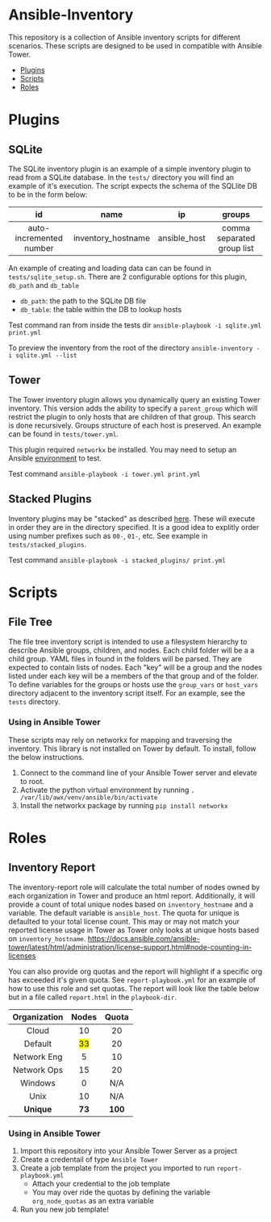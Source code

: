 # Ansible-Inventory

This repository is a collection of Ansible inventory scripts for different scenarios. These scripts are designed to be used in compatible with Ansible Tower.

- [Plugins](#Plugins)
- [Scripts](#Scripts)
- [Roles](#Roles)

# Plugins

## SQLite
The SQLite inventory plugin is an example of a simple inventory plugin to read from a SQLite database. In the `tests/` directory you will find an example of it's execution. The script expects the schema of the SQLlite DB to be in the form below:

| id | name | ip | groups |
|:-----------------------:|:------------------:|:------------:|:--------------------------:|
| auto-incremented number | inventory_hostname | ansible_host | comma separated group list |

An example of creating and loading data can can be found in `tests/sqlite_setup.sh`. There are 2 configurable options for this plugin, `db_path` and `db_table`
- `db_path`: the path to the SQLite DB file
- `db_table`: the table within the DB to lookup hosts

Test command ran from inside the tests dir `ansible-playbook -i sqlite.yml print.yml`

To preview the inventory from the root of the directory `ansible-inventory -i sqlite.yml --list`

## Tower
The Tower inventory plugin allows you dynamically query an existing Tower inventory. This version adds the ability to specify a `parent_group` which will restrict the plugin to only hosts that are children of that group. This search is done recursively. Groups structure of each host is preserved. An example can be found in `tests/tower.yml`.

This plugin required `networkx` be installed. You may need to setup an Ansible [environment](https://docs.ansible.com/ansible/latest/dev_guide/developing_modules_general.html#common-environment-setup) to test.

Test command `ansible-playbook -i tower.yml print.yml`

## Stacked Plugins
Inventory plugins may be "stacked" as described [here](https://docs.ansible.com/ansible/latest/plugins/inventory.html#using-inventory-plugins). These will execute in order they are in the directory specified. It is a good idea to explitly order using number prefixes such as `00-`, `01-`, etc. See example in `tests/stacked_plugins`.

Test command `ansible-playbook -i stacked_plugins/ print.yml`

# Scripts
## File Tree
The file tree inventory script is intended to use a filesystem hierarchy to describe Ansible groups, children, and nodes. Each child folder will be a a child group. YAML files in found in the folders will be parsed. They are expected to contain lists of nodes. Each "key" will be a group and the nodes listed under each key will be a members of the that group and of the folder. To define variables for the groups or hosts use the `group_vars` or `host_vars` directory adjacent to the inventory script itself. For an example, see the `tests` directory.

### Using in Ansible Tower
These scripts may rely on networkx for mapping and traversing the inventory. This library is not installed on Tower by default. To install, follow the below instructions.
1. Connect to the command line of your Ansible Tower server and elevate to root.
2. Activate the python virtual environment by running `. /var/lib/awx/venv/ansible/bin/activate`
3. Install the networkx package by running `pip install networkx`

# Roles
## Inventory Report
The inventory-report role will calculate the total number of nodes owned by each organization in Tower and produce an html report. Additionally, it will provide a count of total unique nodes based on `inventory_hostname` and a variable. The default variable is `ansible_host`. The quota for unique is defaulted to your total license count. This may or may not match your reported license usage in Tower as Tower only looks at unique hosts based on `inventory_hostname`. https://docs.ansible.com/ansible-tower/latest/html/administration/license-support.html#node-counting-in-licenses

 You can also provide org quotas and the report will highlight if a specific org has exceeded it's given quota. See `report-playbook.yml` for an example of how to use this role and set quotas. The report will look like the table below but in a file called `report.html` in the `playbook-dir`.

| Organization | Nodes | Quota |
|:------------:|:-----:|:-----:|
| Cloud        | 10    | 20    |
| Default      |<span style="background:yellow"> 33 </span>| 20 |
| Network Eng  | 5     | 10    |
| Network Ops  | 15    | 20    |
| Windows      | 0     | N/A   |
| Unix         | 10    | N/A   |
| **Unique** | **73**    | **100**   |

### Using in Ansible Tower
1. Import this repository into your Ansible Tower Server as a project
2. Create a credentail of type `Ansible Tower`
3. Create a job template from the project you imported to run `report-playbook.yml`
    * Attach your credential to the job template
    * You may over ride the quotas by defining the variable `org_node_quotas` as an extra variable
4. Run you new job template!